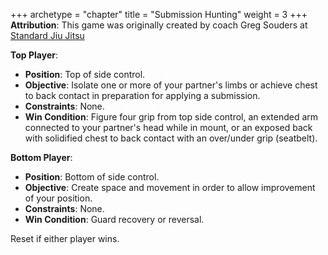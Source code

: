+++
archetype = "chapter"
title = "Submission Hunting"
weight = 3
+++
**Attribution**: This game was originally created by coach Greg Souders at [Standard Jiu Jitsu](https://standardjiujitsu.com)


**Top Player**:
  * **Position**: Top of side control.
  * **Objective**: Isolate one or more of your partner's limbs or achieve chest to back contact in preparation for applying a submission.
  * **Constraints**: None.
  * **Win Condition**: Figure four grip from top side control, an extended arm connected to your partner's head while in mount, or an exposed back with solidified chest to back contact with an over/under grip (seatbelt).

**Bottom Player**:
  * **Position**: Bottom of side control.
  * **Objective**: Create space and movement in order to allow improvement of your position.
  * **Constraints**: None.
  * **Win Condition**: Guard recovery or reversal.

Reset if either player wins.